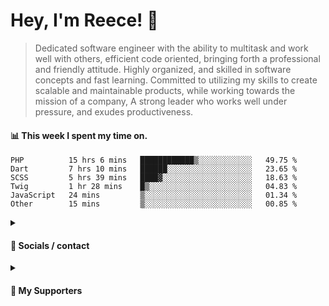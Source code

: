 # Hey, I'm Reece! 👋

> Dedicated software engineer with the ability to multitask and work well with others, efficient code oriented, bringing forth a professional and friendly attitude. Highly organized, and skilled in software concepts and fast learning. Committed to utilizing my skills to create scalable and maintainable products, while working towards the mission of a company, A strong leader who works well under pressure, and exudes productiveness.

#### 📊 This week I spent my time on.
<!--START_SECTION:waka-->

```text
PHP          15 hrs 6 mins   ████████████▒░░░░░░░░░░░░   49.75 %
Dart         7 hrs 10 mins   ██████░░░░░░░░░░░░░░░░░░░   23.65 %
SCSS         5 hrs 39 mins   ████▓░░░░░░░░░░░░░░░░░░░░   18.63 %
Twig         1 hr 28 mins    █▒░░░░░░░░░░░░░░░░░░░░░░░   04.83 %
JavaScript   24 mins         ▒░░░░░░░░░░░░░░░░░░░░░░░░   01.34 %
Other        15 mins         ▒░░░░░░░░░░░░░░░░░░░░░░░░   00.85 %
```

<!--END_SECTION:waka-->

<details> 
	<summary><h4>🔗 Socials / contact</h4></summary>
	<ul>
    		<li> <a href="https://www.linkedin.com/in/notreeceharris/">Linkedin</a> </li>
		<li> <a href="https://twitter.com/N0tReeceHarris">Twitter</a> </li>
		<li> <a href="https://gist.github.com/NotReeceHarris">Gist</a> </li>
		<li> <a href="mailto:reeceharris@email.com">Email</a> </li>
		<li> <a href="https://github.com/sponsors/NotReeceHarris">Sponsor Me</a> </li>
	</ul>
</details>

<details> 
	<summary><h4>💖 My Supporters</h4></summary>
	<ul>
    		<li> <a href="https://github.com/ImKyleJK">/ImKyleJK</a> </li>
	</ul>
</details>
